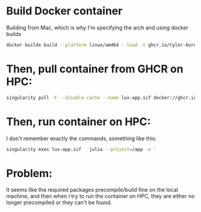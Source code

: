 # Build Docker container 
Building from Mac, which is why I'm specifying the arch and using docker buildx
```bash
docker buildx build --platform linux/amd64 --load -t ghcr.io/tyler-korenyi-both/lux-app:amd64 .
```

# Then, pull container from GHCR on HPC:
```bash
singularity pull -F --disable-cache --name lux-app.sif docker://ghcr.io/tyler-korenyi-both/lux-app:amd64
```

# Then, run container on HPC: 
I don't remember exactly the commands, something like this: 
```bash
singularity exec lux-app.sif   julia --project=/app -e '
```

# Problem:
It seems like the required packages precompile/build fine on the local machine, and then when I try to run the container on HPC, they are either no longer precompiled or they can't be found. 